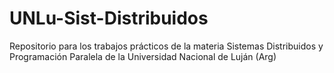 # UNLu-Sist-Distribuidos
Repositorio para los trabajos prácticos de la materia Sistemas Distribuidos y Programación Paralela de la Universidad Nacional de Luján (Arg)

